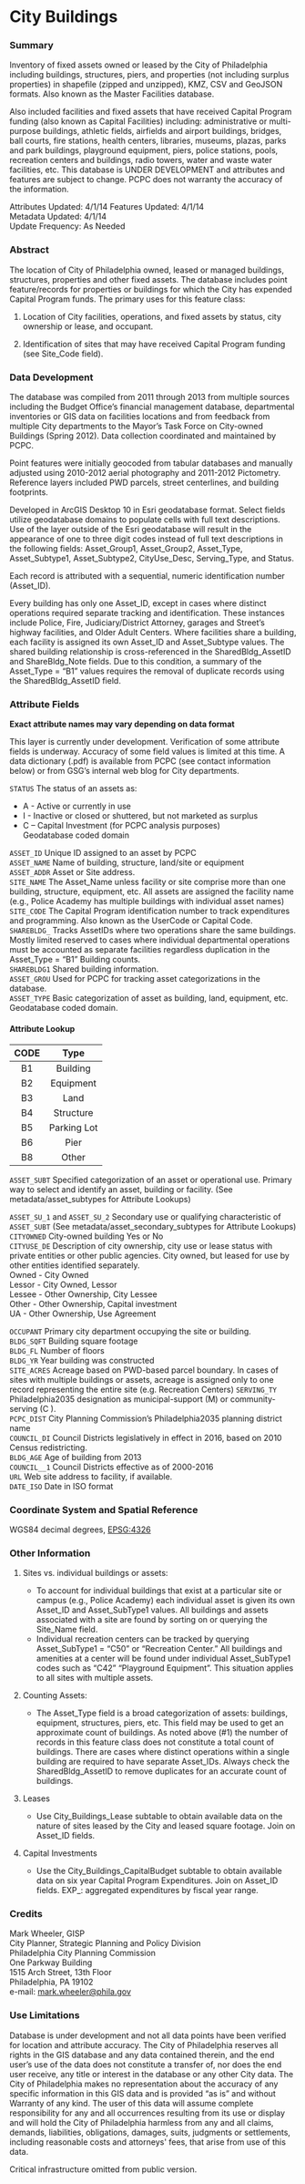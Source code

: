 ﻿# City Buildings

### Summary

Inventory of fixed assets owned or leased by the City of Philadelphia including buildings, structures, piers, and properties (not including surplus properties) in shapefile (zipped and unzipped), KMZ, CSV and GeoJSON formats.  Also known as the Master Facilities database.  

Also included facilities and fixed assets that have received Capital Program funding (also known as Capital Facilities) including:  administrative or multi-purpose buildings, athletic fields, airfields and airport buildings, bridges, ball courts, fire stations, health centers, libraries, museums, plazas, parks and park buildings, playground equipment, piers, police stations, pools, recreation centers and buildings, radio towers, water and waste water facilities, etc.  This database is UNDER DEVELOPMENT and attributes and features are subject to change. 
PCPC does not warranty the accuracy of the information.  

Attributes Updated: 4/1/14
Features Updated: 4/1/14  
Metadata Updated: 4/1/14  
Update Frequency: As Needed  

### Abstract

The location of City of Philadelphia owned, leased or managed buildings, structures, properties and other fixed assets.  The database includes point feature/records for properties or buildings for which the City has expended Capital Program funds.  The primary uses for this feature class:  

1) Location of City facilities, operations, and fixed assets by status, city ownership or lease, and occupant.  

2) Identification of sites that may have received Capital Program funding (see Site_Code field).  

### Data Development

The database was compiled from 2011 through 2013 from multiple sources including the Budget Office’s financial management database, departmental inventories or GIS data on facilities locations and from feedback from multiple City departments to the Mayor’s Task Force on City-owned Buildings (Spring 2012). Data collection coordinated and maintained by PCPC.    

Point features were initially geocoded from tabular databases and manually adjusted using 2010-2012 aerial photography and 2011-2012 Pictometry.  Reference layers included PWD parcels, street centerlines, and building footprints.   

Developed in ArcGIS Desktop 10 in Esri geodatabase format.  Select fields utilize geodatabase domains to populate cells with full text descriptions.  Use of the layer outside of the Esri geodatabase will result in the appearance of one to three digit codes instead of full text descriptions in the following fields:  Asset_Group1, Asset_Group2, Asset_Type, Asset_Subtype1, Asset_Subtype2, CityUse_Desc, Serving_Type, and Status.  

Each record is attributed with a sequential, numeric identification number (Asset_ID).    

Every building has only one Asset_ID, except in cases where distinct operations required separate tracking and identification. These instances include Police, Fire, Judiciary/District Attorney, garages and Street’s highway facilities, and Older Adult Centers.  Where facilities share a building, each facility is assigned its own Asset_ID and Asset_Subtype values. The shared building relationship is cross-referenced in the SharedBldg_AssetID and ShareBldg_Note fields.  Due to this condition, a summary of the Asset_Type = “B1” values requires the removal of duplicate records using the SharedBldg_AssetID field.

### Attribute Fields

**Exact attribute names may vary depending on data format**

This layer is currently under development. Verification of some attribute fields is underway. Accuracy of some field values is limited at this time.  A data dictionary (.pdf) is available from PCPC (see contact information below) or from GSG’s internal web blog for City departments.

`STATUS` The status of an assets as:  

* A - Active or currently in use
* I - Inactive or closed or shuttered, but not marketed as surplus
* C – Capital Investment (for PCPC analysis purposes)  
Geodatabase coded domain  

`ASSET_ID` Unique ID assigned to an asset by PCPC  
`ASSET_NAME` Name of building, structure, land/site or equipment  
`ASSET_ADDR` Asset or Site address.  
`SITE_NAME` The Asset_Name unless facility or site comprise more than one building, structure, equipment, etc.  All assets are assigned the facility name (e.g., Police Academy has multiple buildings with individual asset names)  
`SITE_CODE` The Capital Program identification number to track expenditures and programming. Also known as the UserCode or Capital Code.  
`SHAREBLDG_` Tracks AssetIDs where two operations share the same buildings. Mostly limited reserved to cases where individual departmental operations must be accounted as separate facilities regardless duplication in the Asset_Type = “B1” Building counts.  
`SHAREBLDG1` Shared building information.  
`ASSET_GROU` Used for PCPC for tracking asset categorizations in the database.  
`ASSET_TYPE` Basic categorization of asset as building, land, equipment, etc. Geodatabase coded domain.  

#### Attribute Lookup

| CODE | Type  
| :--: | :---:
| B1 | Building
| B2 | Equipment
| B3 | Land
| B4 | Structure
| B5 | Parking Lot
| B6 | Pier
| B8 | Other

`ASSET_SUBT` Specified categorization of an asset or operational use.  Primary way to select and identify an asset, building or facility. (See metadata/asset_subtypes for Attribute Lookups)  

`ASSET_SU_1` and `ASSET_SU_2` Secondary use or qualifying characteristic of `ASSET_SUBT` (See metadata/asset_secondary_subtypes for Attribute Lookups)  
`CITYOWNED` City-owned building Yes or No  
`CITYUSE_DE` Description of city ownership, city use or lease status with private entities or other public agencies.  City owned, but leased for use by other entities identified separately.  
Owned - City Owned  
Lessor - City Owned, Lessor  
Lessee - Other Ownership, City Lessee  
Other - Other Ownership, Capital investment  
UA - Other Ownership, Use  Agreement  

`OCCUPANT` Primary city department occupying the site or building.  
`BLDG_SQFT` Building square footage  
`BLDG_FL` Number of floors  
`BLDG_YR` Year building was constructed  
`SITE_ACRES` Acreage based on PWD-based parcel boundary.  In cases of sites with multiple buildings or assets, acreage is assigned only to one record representing the entire site (e.g. Recreation Centers)  `SERVING_TY` Philadelphia2035 designation as municipal-support (M) or community-serving (C ).  
`PCPC_DIST` City Planning Commission’s  Philadelphia2035 planning district name  
`COUNCIL_DI` Council Districts legislatively in effect in 2016, based on 2010 Census redistricting.  
`BLDG_AGE` Age of building from 2013  
`COUNCIL__1` Council Districts effective as of 2000-2016  
`URL` Web site address to facility, if available.  
`DATE_ISO` Date in ISO format

### Coordinate System and Spatial Reference
WGS84 decimal degrees, [EPSG:4326](http://spatialreference.org/ref/epsg/4326)

### Other Information
1. Sites vs. individual buildings or assets:
    * To account for individual buildings that exist at a particular site or campus (e.g., Police Academy) each individual asset is given its own Asset_ID and Asset_SubType1 values.  All buildings and assets associated with a site are found by sorting on or querying the Site_Name field.    
    * Individual recreation centers can be tracked by querying Asset_SubType1 = “C50” or “Recreation Center.”  All buildings and amenities at a center will be found under individual Asset_SubType1 codes such as “C42” “Playground Equipment”.  This situation applies to all sites with multiple assets.  

2. Counting Assets:
    * The Asset_Type field is a broad categorization of assets: buildings, equipment, structures, piers, etc.  This field may be used to get an approximate count of buildings.  As noted above (#1) the number of records in this feature class does not constitute a total count of buildings. There are cases where distinct operations within a single building are required to have separate Asset_IDs.  Always check the SharedBldg_AssetID to remove duplicates for an accurate count of buildings.  

3. Leases
    * Use City_Buildings_Lease subtable to obtain available data on the nature of sites leased by the City and leased square footage. Join on Asset_ID fields.  

4. Capital Investments
    * Use the City_Buildings_CapitalBudget subtable to obtain available data on six year Capital Program Expenditures. Join on Asset_ID fields.   EXP_:  aggregated expenditures by fiscal year range.  

### Credits 
Mark Wheeler, GISP   
City Planner, Strategic Planning and Policy Division   
Philadelphia City Planning Commission   
One Parkway Building   
1515 Arch Street, 13th Floor   
Philadelphia, PA 19102   
e-mail: mark.wheeler@phila.gov   

### Use Limitations
Database is under development and not all data points have been verified for location and attribute accuracy.  The City of Philadelphia reserves all rights in the GIS database and any data contained therein, and the end user’s use of the data does not constitute a transfer of, nor does the end user receive, any title or interest in the database or any other City data. The City of Philadelphia makes no representation about the accuracy of any specific information in this GIS data and is provided “as is” and without Warranty of any kind.  The user of this data will assume complete responsibility for any and all occurrences resulting from its use or display and will hold the City of Philadelphia harmless from any and all claims, demands, liabilities, obligations, damages, suits, judgments or settlements, including reasonable costs and attorneys' fees, that arise from use of this data.  

Critical infrastructure omitted from public version.









